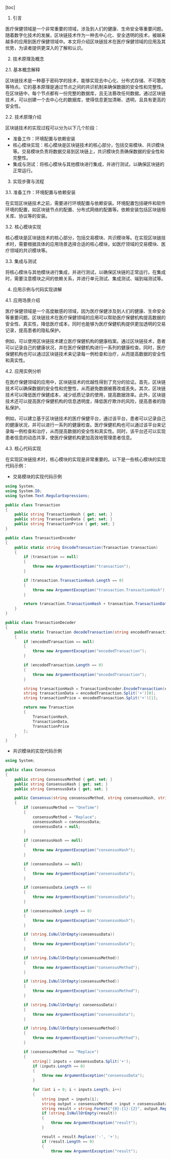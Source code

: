 
[toc]                    
                
                
1. 引言

医疗保健领域是一个非常重要的领域，涉及到人们的健康、生命安全等重要问题。随着数字化技术的发展，区块链技术作为一种去中心化、安全透明的技术，被越来越多的应用到医疗保健领域中。本文将介绍区块链技术在医疗保健领域的应用及其优势，为读者提供更深入的了解和认识。

2. 技术原理及概念

2.1. 基本概念解释

区块链技术是一种基于密码学的技术，能够实现去中心化、分布式存储、不可篡改等特点。它的基本原理是通过节点之间的共识机制来确保数据的安全性和完整性。在区块链中，每个节点都有一份完整的数据库，且无法篡改任何数据。通过区块链技术，可以创建一个去中心化的数据库，使得信息更加清晰、透明，且具有更高的安全性。

2.2. 技术原理介绍

区块链技术的实现过程可以分为以下几个阶段：

- 准备工作：环境配置与依赖安装
- 核心模块实现：核心模块是区块链技术的核心部分，包括交易模块、共识模块等。交易模块负责将数据交易到区块链上，共识模块负责确保数据的安全性和完整性。
- 集成与测试：将核心模块与其他模块进行集成，并进行测试，以确保区块链的正常运行。

3. 实现步骤与流程

3.1. 准备工作：环境配置与依赖安装

在实现区块链技术之前，需要进行环境配置与依赖安装。环境配置包括硬件和软件环境的配置，如区块链节点的配置、分布式网络的配置等。依赖安装包括区块链相关库、协议等的安装。

3.2. 核心模块实现

核心模块是区块链技术的核心部分，包括交易模块、共识模块等。在实现区块链技术时，需要根据具体的应用场景选择合适的核心模块，如医疗领域的交易模块、医疗领域的共识模块等。

3.3. 集成与测试

将核心模块与其他模块进行集成，并进行测试，以确保区块链的正常运行。在集成时，需要注意模块之间的依赖关系，并进行单元测试、集成测试、端到端测试等。

4. 应用示例与代码实现讲解

4.1. 应用场景介绍

医疗保健领域是一个高度敏感的领域，因为医疗保健涉及到人们的健康、生命安全等重要问题。区块链技术在医疗保健领域的应用可以帮助医疗保健机构提高数据的安全性、真实性，降低医疗成本，同时也能够为医疗保健机构提供更加透明的交易记录，提高患者的隐私保护。

例如，可以使用区块链技术建立医疗保健机构的健康档案。通过区块链技术，患者可以记录自己的健康状况，并在医疗保健机构进行一系列的健康检查。同时，医疗保健机构也可以通过区块链技术来记录每一例检查和治疗，从而提高数据的安全性和真实性。

4.2. 应用实例分析

在医疗保健领域的应用中，区块链技术的优越性得到了充分的验证。首先，区块链技术可以确保数据的安全性和完整性，从而避免数据被篡改或丢失。其次，区块链技术可以降低医疗保健成本，减少纸质记录的使用，提高数据效率。此外，区块链技术还可以提高医疗保健机构的信息透明度，降低医疗欺诈的风险，提高患者的隐私保护。

例如，可以建立基于区块链技术的医疗保健平台，通过该平台，患者可以记录自己的健康状况，并可以进行一系列的健康检查。医疗保健机构也可以通过该平台来记录每一例检查和治疗，从而提高数据的安全性和真实性。同时，该平台还可以实现患者信息的动态共享，使医疗保健机构更加高效地管理患者信息。

4.3. 核心代码实现

在实现区块链技术时，核心模块的实现是非常重要的。以下是一些核心模块的实现代码示例：

- 交易模块的实现代码示例
```csharp
using System;
using System.IO;
using System.Text.RegularExpressions;

public class Transaction
{
    public string TransactionHash { get; set; }
    public string TransactionData { get; set; }
    public string TransactionPrice { get; set; }
}

public class TransactionEncoder
{
    public static string EncodeTransaction(Transaction transaction)
    {
        if (transaction == null)
        {
            throw new ArgumentException("transaction");
        }

        if (transaction.TransactionHash.Length == 0)
        {
            throw new ArgumentException("transaction.TransactionHash");
        }

        return transaction.TransactionHash + transaction.TransactionData + transaction.TransactionPrice;
    }
}

public class TransactionDecoder
{
    public static Transaction decodeTransaction(string encodedTransaction)
    {
        if (encodedTransaction == null)
        {
            throw new ArgumentException("encodedTransaction");
        }

        if (encodedTransaction.Length == 0)
        {
            throw new ArgumentException("encodedTransaction");
        }

        string transactionHash = TransactionEncoder.EncodeTransaction(encodedTransaction);
        string transactionData = encodedTransaction.Split('+')[0];
        string transactionPrice = encodedTransaction.Split('+')[1];

        return new Transaction
        {
            TransactionHash,
            TransactionData,
            TransactionPrice
        };
    }
}
```

- 共识模块的实现代码示例
```csharp
using System;

public class Consensus
{
    public string ConsensusMethod { get; set; }
    public string ConsensusHash { get; set; }
    public string ConsensusData { get; set; }

    public Consensus(string consensusMethod, string consensusHash, string consensusData)
    {
        if (consensusMethod == "OneTime")
        {
            consensusMethod = "Replace";
            consensusHash = consensusData;
            consensusData = null;
        }

        if (consensusHash == null)
        {
            throw new ArgumentException("consensusHash");
        }

        if (consensusData == null)
        {
            throw new ArgumentException("consensusData");
        }

        if (consensusData.Length == 0)
        {
            throw new ArgumentException("consensusData");
        }

        if (consensusHash.Length == 0)
        {
            throw new ArgumentException("consensusHash");
        }

        if (string.IsNullOrEmpty(consensusData))
        {
            throw new ArgumentException("consensusData");
        }

        if (string.IsNullOrEmpty(consensusMethod))
        {
            throw new ArgumentException("consensusMethod");
        }

        if (string.IsNullOrEmpty(consensusMethod))
        {
            throw new ArgumentException("consensusMethod");
        }

        if (string.IsNullOrEmpty( consensusData))
        {
            throw new ArgumentException("consensusData");
        }

        if (string.IsNullOrEmpty(consensusMethod))
        {
            throw new ArgumentException("consensusMethod");
        }

        if (consensusMethod == "Replace")
        {
            string[] inputs = consensusData.Split('+');
            if (inputs.Length == 0)
            {
                throw new ArgumentException("consensusData");
            }

            for (int i = 0; i < inputs.Length; i++)
            {
                string input = inputs[i];
                string output = consensusMethod + input + consensusData;
                string result = string.Format("{0}:{1}:{2}", output.Replace('+', '-'), output.Replace('-', '+'), input.Replace('-', '+'));
                if (string.IsNullOrEmpty(result))
                {
                    throw new ArgumentException("result");
                }

                result = result.Replace('-', '+');
                if (result.Length == 0)
                {
                    throw new ArgumentException("result");

